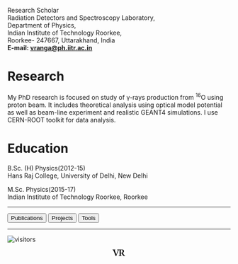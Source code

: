 <style>
background-image: url('des1.png');
</style>

Research Scholar\
Radiation Detectors and Spectroscopy Laboratory,\
Department of Physics,\
Indian Institute of Technology Roorkee,\
Roorkee- 247667, Uttarakhand, India\
**E-mail: vranga@ph.iitr.ac.in**




# Research
My PhD research is focused on study of &gamma;-rays production from <sup>16</sup>O using proton beam. It includes theoretical analysis using optical model potential as well as beam-line experiment and realistic GEANT4 simulations. I use CERN-ROOT toolkit for data analysis.

# Education
B.Sc. (H) Physics(2012-15)\
Hans Raj College, University of Delhi, New Delhi

M.Sc. Physics(2015-17)\
Indian Institute of Technology Roorkee, Roorkee

---
<a href="publ">
<input type=button value="Publications"></a>
<a href="proj">
<input type=button value="Projects"></a>
<a href="tools">
<input type=button value="Tools"></a>

---
![visitors](https://visitor-badge.glitch.me/badge?page_id=rangavirender.site)

<p align="center">
<img src="logo_v1.png" width="30">
</p>
